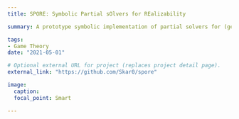 ```yaml
---
title: SPORE: Symbolic Partial sOlvers for REalizability

summary: A prototype symbolic implementation of partial solvers for (generalized) parity games applied to LTL realizability.

tags:
- Game Theory
date: "2021-05-01"

# Optional external URL for project (replaces project detail page).
external_link: "https://github.com/Skar0/spore"

image:
  caption: 
  focal_point: Smart

---
```

